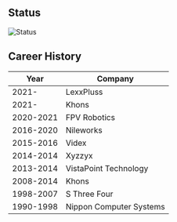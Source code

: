 ## Status

![Status](https://github-readme-stats.vercel.app/api?username=tunefs&count_private=true&hide=stars&show_icons=true&theme=dracula)

## Career History

Year      | Company
--------- | ----------
2021-     | LexxPluss
2021-     | Khons
2020-2021 | FPV Robotics
2016-2020 | Nileworks
2015-2016 | Videx
2014-2014 | Xyzzyx
2013-2014 | VistaPoint Technology
2008-2014 | Khons
1998-2007 | S Three Four
1990-1998 | Nippon Computer Systems
